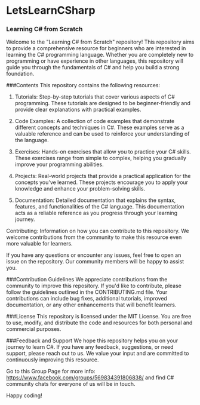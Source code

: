 # LetsLearnCSharp

### Learning C# from Scratch
Welcome to the "Learning C# from Scratch" repository! This repository aims to provide a comprehensive resource for beginners who are interested in learning the C# programming language. Whether you are completely new to programming or have experience in other languages, this repository will guide you through the fundamentals of C# and help you build a strong foundation.

###Contents
This repository contains the following resources:

1. Tutorials: Step-by-step tutorials that cover various aspects of C# programming. These tutorials are designed to be beginner-friendly and provide clear explanations with practical examples.

2. Code Examples: A collection of code examples that demonstrate different concepts and techniques in C#. These examples serve as a valuable reference and can be used to reinforce your understanding of the language.

3. Exercises: Hands-on exercises that allow you to practice your C# skills. These exercises range from simple to complex, helping you gradually improve your programming abilities.

4. Projects: Real-world projects that provide a practical application for the concepts you've learned. These projects encourage you to apply your knowledge and enhance your problem-solving skills.

5. Documentation: Detailed documentation that explains the syntax, features, and functionalities of the C# language. This documentation acts as a reliable reference as you progress through your learning journey.

Contributing: Information on how you can contribute to this repository. We welcome contributions from the community to make this resource even more valuable for learners.

If you have any questions or encounter any issues, feel free to open an issue on the repository. Our community members will be happy to assist you.

###Contribution Guidelines
We appreciate contributions from the community to improve this repository. If you'd like to contribute, please follow the guidelines outlined in the CONTRIBUTING.md file. Your contributions can include bug fixes, additional tutorials, improved documentation, or any other enhancements that will benefit learners.

###License
This repository is licensed under the MIT License. You are free to use, modify, and distribute the code and resources for both personal and commercial purposes.

###Feedback and Support
We hope this repository helps you on your journey to learn C#. If you have any feedback, suggestions, or need support, please reach out to us. We value your input and are committed to continuously improving this resource.

Go to this Group Page for more info: https://www.facebook.com/groups/569834391806838/ and find C# community chats for everyone of us will be in touch. 

Happy coding!
